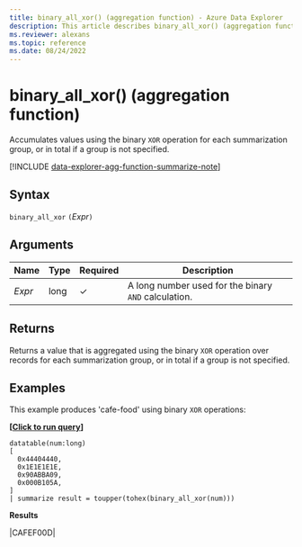 ```yaml
---
title: binary_all_xor() (aggregation function) - Azure Data Explorer
description: This article describes binary_all_xor() (aggregation function) in Azure Data Explorer.
ms.reviewer: alexans
ms.topic: reference
ms.date: 08/24/2022
---
```

# binary_all_xor() (aggregation function)

Accumulates values using the binary `XOR` operation for each summarization group, or in total if a group is not specified.

[!INCLUDE [data-explorer-agg-function-summarize-note](../../includes/data-explorer-agg-function-summarize-note.md)]

## Syntax

`binary_all_xor` `(`*Expr*`)`

## Arguments

| Name | Type | Required | Description |
|--|--|--|--|
| *Expr* | long | &check; | A long number used for the binary `AND`  calculation. |

## Returns

Returns a value that is aggregated using the binary `XOR` operation over records for each summarization group, or in total if a group is not specified.

## Examples

This example produces 'cafe-food' using binary `XOR` operations:

**\[**[**Click to run query**](https://dataexplorer.azure.com/clusters/kvc6bc487453a064d3c9de.northeurope/databases/NewDatabase1?query=H4sIAAAAAAAAA0tJLAHCpJxUjbzSXKuc/Lx0TV6uaF4uBQWDChMTEwMQ1oFwDV0hEMq1NHB0cnI0sIRyDQwMnAwNTB2B3FherhqF4tLc3MSizKpUhaLU4tKcEgVbhZL80oKC1CKNkvyM1AqNpMy8xKLK+MScnPiK/CKQ9ZqamgCFqvREjwAAAA==)**\]**

```kusto
datatable(num:long)
[
  0x44404440,
  0x1E1E1E1E,
  0x90ABBA09,
  0x000B105A,
]
| summarize result = toupper(tohex(binary_all_xor(num)))
```

**Results**

|CAFEF00D|
